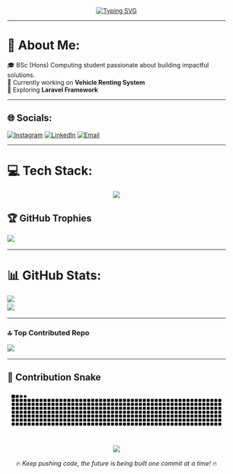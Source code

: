 <!-- GitHub Profile README -->

<div align="center">


[![Typing SVG](https://readme-typing-svg.herokuapp.com?font=Fira+Code&size=26&duration=3000&pause=1000&color=36BCF7&center=true&vCenter=true&width=600&lines=Hi%2C+I'm+Vivek+👋+Welcome+to+my+profile)](https://git.io/typing-svg)

</div>

---


# 💫 About Me:
🎓 BSc (Hons) Computing student passionate about building impactful solutions.  
🔭 Currently working on **Vehicle Renting System**  
🌱 Exploring **Laravel Framework**  

---


## 🌐 Socials:
[![Instagram](https://img.shields.io/badge/Instagram-%23E4405F.svg?logo=Instagram&logoColor=white)](https://instagram.com/bbek__stha) 
[![LinkedIn](https://img.shields.io/badge/LinkedIn-%230077B5.svg?logo=linkedin&logoColor=white)](https://linkedin.com/in/vivek-shrestha-97a959345) 
[![Email](https://img.shields.io/badge/Email-D14836?logo=gmail&logoColor=white)](mailto:vivekstha00@gmail.com) 

---

# 💻 Tech Stack:

<p align="center">
  <img src="https://skillicons.dev/icons?i=python,java,js,react,laravel,django,mysql,github,figma" />
</p>

## 🏆 GitHub Trophies
![](https://github-profile-trophy.vercel.app/?username=vivekstha00&theme=radical&no-frame=false&no-bg=true&margin-w=4)

---
# 📊 GitHub Stats:
![](https://github-readme-stats.vercel.app/api?username=vivekstha00&theme=material-palenight&hide_border=false&include_all_commits=true&count_private=false)<br/>
![](https://nirzak-streak-stats.vercel.app/?user=vivekstha00&theme=material-palenight&hide_border=false)<br/>

---


### 🔝 Top Contributed Repo
![](https://github-contributor-stats.vercel.app/api?username=vivekstha00&limit=5&theme=dark&combine_all_yearly_contributions=true)

---
## 🐍 Contribution Snake
<p align="center">
  <img src="https://raw.githubusercontent.com/vivekstha00/vivekstha00/output/snake.svg" alt="Snake animation" />
</p>


<div align="center">

[![](https://visitcount.itsvg.in/api?id=vivekstha00&icon=0&color=0)](https://visitcount.itsvg.in)

🔥 *Keep pushing code, the future is being built one commit at a time!* 🔥  

</div>

<!-- Proudly created with ❤️ by Vivek -->
